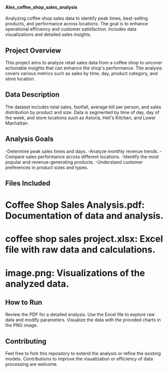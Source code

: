 #### Alex_coffee_shop_sales_analysis
Analyzing coffee shop sales data to identify peak times, best-selling products, and performance across locations. The goal is to enhance operational efficiency and customer satisfaction. Includes data visualizations and detailed sales insights.

## Project Overview
This project aims to analyze retail sales data from a coffee shop to uncover actionable insights that can enhance the shop's performance. The analysis covers various metrics such as sales by time, day, product category, and store location.

## Data Description
The dataset includes total sales, footfall, average bill per person, and sales distribution by product and size. Data is segmented by time of day, day of the week, and store locations such as Astoria, Hell's Kitchen, and Lower Manhattan.

## Analysis Goals
-Determine peak sales times and days.
-Analyze monthly revenue trends.
-Compare sales performance across different locations.
-Identify the most popular and revenue-generating products.
-Understand customer preferences in product sizes and types.

## Files Included
# Coffee Shop Sales Analysis.pdf: Documentation of data and analysis.
# coffee shop sales project.xlsx: Excel file with raw data and calculations.
# image.png: Visualizations of the analyzed data.

## How to Run
Review the PDF for a detailed analysis.
Use the Excel file to explore raw data and modify parameters.
Visualize the data with the provided charts in the PNG image.

## Contributing
Feel free to fork this repository to extend the analysis or refine the existing models. Contributions to improve the visualization or efficiency of data processing are welcome.
